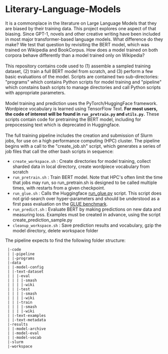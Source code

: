 # Literary-Language-Models
It is a commonplace in the literature on Large Language Models that they are biased by their training data. This project explores one aspect of that biasing. Since GPT-1, novels and other creative writing have been included in most major transformer-based language models. What difference do they make? We test that question by revisiting the BERT model, which was trained on Wikipedia and BookCorpus. How does a model trained on both corpora behave differently than a model trained only on Wikipedia?<br><br>
This repository contains code used to (1) assemble a sampled training dataset, (2) train a full BERT model from scratch, and (3) perform a few basic evaluations of the model. Scripts are contained two sub-directories: "programs" which contains Python scripts for model training and "pipeline" which constains bash scripts to manage directories and call Python scripts with appropriate parameters.<br><br>
Model training and prediction uses the PyTorch/HuggingFace framework. Wordpiece vocabulary is learned using TensorFlow Text. **For most users, the code of interest will be found in `run_pretrain.py` and `utils.py`.** These scripts contain code for pretraining the BERT model, including for prepocessing text which is deprecated in Huggingface.<br><br>
The full training pipeline includes the creation and submission of Slurm jobs, for use on a high performance computing (HPC) cluster. The pipeline begins with a call to the "create_job.sh" script, which generates a series of job files that call the other bash scripts in sequence:
* `create_workspace.sh` : Create directories for model training, collect sharded data in local directory, create wordpiece vocabulary from scratch
* `run_pretrain.sh` : Train BERT model. Note that HPC's often limit the time that jobs may run, so run_pretrain.sh is designed to be called multiple times, with restarts from a given checkpoint.
* `run_glue.sh` : Calls the Huggingface [run_glue.py](https://github.com/huggingface/transformers/blob/main/examples/pytorch/text-classification/run_glue.py) script. This script does not grid-search over hyper-parameters and should be understood as a first pass evaluation on the [GLUE benchmark](https://gluebenchmark.com).
* `run_predict.sh` : Evaluate BERT by making predictions on new data and measuring loss. Examples must be created in advance, using the script create_prediction_sample.py
* `cleanup_workspace.sh` : Save prediction results and vocabulary, gzip the model directory, delete workspace folder

The pipeline expects to find the following folder structure:
```
 |-code
 | |-pipeline
 | |-programs
 |-data
 | |-model-config
 | |-text-dataset
 | | |-eval
 | | | |-smash
 | | | |-wiki
 | | |-test
 | | | |-smash
 | | | |-wiki
 | | |-train
 | | | |-smash
 | | | |-wiki
 | |-text-examples
 | |-text-metadata
 |-results
 | |-model-archive
 | |-model-eval
 | |-model-vocab
 |-slurm
 |-workspace
```
